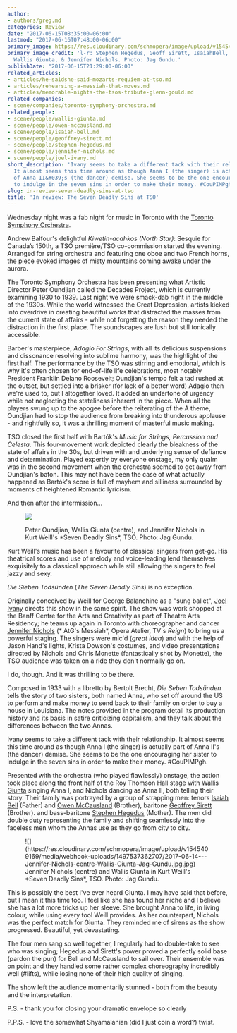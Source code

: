 ```yaml
---
author:
- authors/greg.md
categories: Review
date: "2017-06-15T08:35:00-06:00"
lastmod: "2017-06-16T07:48:00-06:00"
primary_image: https://res.cloudinary.com/schmopera/image/upload/v1545409169/media/webhook-uploads/1497537267941/2017-06-15---Hegedus-Sirett-Bell-McCausland-Wallis-Giunta-Jennifer-Jag-Gundu.jpg.jpg
primary_image_credit: 'l-r: Stephen Hegedus, Geoff Sirett, IsaiahBell, Own McCausland,
  Wallis Giunta, & Jennifer Nichols. Photo: Jag Gundu.'
publishDate: "2017-06-15T21:29:00-06:00"
related_articles:
- articles/he-saidshe-said-mozarts-requiem-at-tso.md
- articles/rehearsing-a-messiah-that-moves.md
- articles/memorable-nights-the-tsos-tribute-glenn-gould.md
related_companies:
- scene/companies/toronto-symphony-orchestra.md
related_people:
- scene/people/wallis-giunta.md
- scene/people/owen-mccausland.md
- scene/people/isaiah-bell.md
- scene/people/geoffrey-sirett.md
- scene/people/stephen-hegedus.md
- scene/people/jennifer-nichols.md
- scene/people/joel-ivany.md
short_description: 'Ivany seems to take a different tack with their relationship.
  It almost seems this time around as though Anna I (the singer) is actually part
  of Anna II&#039;s (the dancer) demise. She seems to be the one encouraging her sister
  to indulge in the seven sins in order to make their money. #CouPIMPgh.'
slug: in-review-seven-deadly-sins-at-tso
title: 'In review: The Seven Deadly Sins at TSO'
---
```


Wednesday night was a fab night for music in Toronto with the [Toronto Symphony Orchestra](/scene/companies/toronto-symphony-orchestra/).

Andrew Balfour's delightful *Kiwetin-acahkos (North Star)*: Sesquie for Canada’s 150th, a TSO première/TSO co-commission started the evening. Arranged for string orchestra and featuring one oboe and two French horns, the piece evoked images of misty mountains coming awake under the aurora.

The Toronto Symphony Orchestra has been presenting what Artistic Director Peter Oundjian called the Decades Project, which is currently examining 1930 to 1939. Last night we were smack-dab right in the middle of the 1930s. While the world witnessed the Great Depression, artists kicked into overdrive in creating beautiful works that distracted the masses from the current state of affairs - while not forgetting the reason they needed the distraction in the first place. The soundscapes are lush but still tonically accessible.

Barber's masterpiece, *Adagio For Strings*, with all its delicious suspensions and dissonance resolving into sublime harmony, was the highlight of the first half. The performance by the TSO was stirring and emotional, which is why it's often chosen for end-of-life life celebrations, most notably President Franklin Delano Roosevelt; Oundjian's tempo felt a tad rushed at the outset, but settled into a brisker (for lack of a better word) Adagio then we're used to, but I altogether loved. It added an undertone of urgency while not neglecting the stateliness inherent in the piece. When all the players swung up to the apogee before the reiterating of the A theme, Oundjian had to stop the audience from breaking into thunderous applause - and rightfully so, it was a thrilling moment of masterful music making.

TSO closed the first half with Bartók's *Music for Strings, Percussion and Celesta*. This four-movement work depicted clearly the bleakness of the state of affairs in the 30s, but driven with and underlying sense of defiance and determination. Played expertly by everyone onstage, my only qualm was in the second movement when the orchestra seemed to get away from Oundjian's baton. This may not have been the case of what actually happened as Bartók's score is full of mayhem and silliness surrounded by moments of heightened Romantic lyricism.

And then after the intermission...

<figure data-type="image">

![](https://res.cloudinary.com/schmopera/image/upload/v1545409169/media/webhook-uploads/1497537354460/2017-06-14---Peter-Oundjian-Wallis-Giunta-Jennifer-Nichols-Jag-Gundu.jpg.jpg)
<figcaption>Peter Oundjian, Wallis Giunta (centre), and Jennifer Nichols in Kurt Weill's *Seven Deadly Sins*, TSO. Photo: Jag Gundu.</figcaption>
</figure>

Kurt Weill's music has been a favourite of classical singers from get-go. His theatrical scores and use of melody and voice-leading lend themselves exquisitely to a classical approach while still allowing the singers to feel jazzy and sexy.

*Die Sieben Todsünden* (*The Seven Deadly Sins*) is no exception.

Originally conceived by Weill for George Balanchine as a "sung ballet", [Joel Ivany](/scene/people/joel-ivany/) directs this show in the same spirit. The show was work shopped at the Banff Centre for the Arts and Creativity as part of Theatre Arts Residency; he teams up again in Toronto with choreographer and dancer [Jennifer Nichols](/scene/people/jennifer-nichols/) (* AtG's Messiah*, Opera Atelier, TV's *Reign*) to bring us a powerful staging. The singers were mic'd (*great idea*) and with the help of Jason Hand's lights, Krista Dowson's costumes, and video presentations directed by Nichols and Chris Monette (fantastically shot by Monette), the TSO audience was taken on a ride they don't normally go on.

I do, though. And it was thrilling to be there.

Composed in 1933 with a libretto by Bertolt Brecht, *Die Seben Todsünden* tells the story of two sisters, both named Anna, who set off around the US to perform and make money to send back to their family on order to buy a house in Louisiana. The notes provided in the program detail its production history and its basis in satire criticizing capitalism, and they talk about the differences between the two Annas.

Ivany seems to take a different tack with their relationship. It almost seems this time around as though Anna I (the singer) is actually part of Anna II's (the dancer) demise. She seems to be the one encouraging her sister to indulge in the seven sins in order to make their money. #CouPIMPgh.

Presented with the orchestra (who played flawlessly) onstage, the action took place along the front half of the Roy Thomson Hall stage with [Wallis Giunta](/scene/people/wallis-giunta/) singing Anna I, and Nichols dancing as Anna II, both telling their story. Their family was portrayed by a group of strapping men: tenors [Isaiah Bell](/scene/people/isaiah-bell/) (Father) and [Owen McCausland](/scene/people/owen-mccausland/) (Brother), baritone [Geoffrey Sirett](/scene/people/geoffrey-sirett/) (Brother). and bass-baritone [Stephen Hegedus](/scene/people/stephen-hegedus/) (Mother). The  men did double duty representing the family and shifting seamlessly into the faceless men whom the Annas use as they go from city to city.

<figure data-type="image">![](https://res.cloudinary.com/schmopera/image/upload/v1545409169/media/webhook-uploads/1497537362707/2017-06-14---Jennifer-Nichols-centre-Wallis-Giunta-Jag-Gundu.jpg.jpg)
<figcaption>Jennifer Nichols (centre) and Wallis Giunta in Kurt Weill's *Seven Deadly Sins*, TSO. Photo: Jag Gundu.</figcaption>
</figure>

This is possibly the best I've ever heard Giunta. I may have said that before, but I mean it this time too. I feel like she has found her niche and I believe she has a lot more tricks up her sleeve. She brought Anna to life, in living colour, while using every tool Weill provides. As her counterpart, Nichols was the perfect match for Giunta. They reminded me of sirens as the show progressed. Beautiful, yet devastating.

The four men sang so well together, I regularly had to double-take to see who was singing; Hegedus and Sirett's power proved a perfectly solid base (pardon the pun) for Bell and McCausland to sail over. Their ensemble was on point and they handled some rather complex choreography incredibly well (#lifts), while losing none of their high quality of singing.

The show left the audience momentarily stunned - both from the beauty and the interpretation.

P.S. - thank you for closing your dramatic envelope so clearly

P.P.S. - love the somewhat Shyamalanian  (did I just coin a word?) twist.
